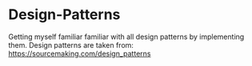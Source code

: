 # Design-Patterns

Getting myself familiar familiar with all design patterns by implementing them.
Design patterns are taken from: https://sourcemaking.com/design_patterns

